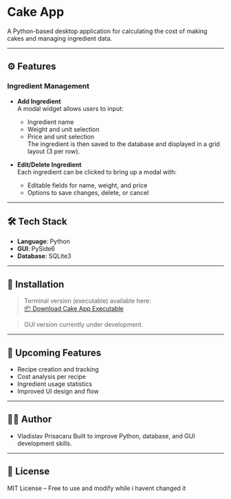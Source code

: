 # Cake App

A Python-based desktop application for calculating the cost of making cakes and managing ingredient data.

---

## ⚙️ Features

### Ingredient Management
- **Add Ingredient**  
  A modal widget allows users to input:
  - Ingredient name
  - Weight and unit selection
  - Price and unit selection  
  The ingredient is then saved to the database and displayed in a grid layout (3 per row).

- **Edit/Delete Ingredient**  
  Each ingredient can be clicked to bring up a modal with:
  - Editable fields for name, weight, and price
  - Options to save changes, delete, or cancel

---

## 🛠 Tech Stack

- **Language**: Python  
- **GUI**: PySide6  
- **Database**: SQLite3

---

## 🚀 Installation

> Terminal version (executable) available here:  
[📦 Download Cake App Executable](https://drive.google.com/file/d/1wmmj5-bn6ViDAVXRtwLqfamjhM5LxGS_/view?usp=drive_link)

> GUI version currently under development.

---

## 🔮 Upcoming Features

- Recipe creation and tracking  
- Cost analysis per recipe  
- Ingredient usage statistics  
- Improved UI design and flow

---

## 👨‍💻 Author

- Vladislav Prisacaru
Built to improve Python, database, and GUI development skills.

---

## 📄 License

MIT License – Free to use and modify while i havent changed it